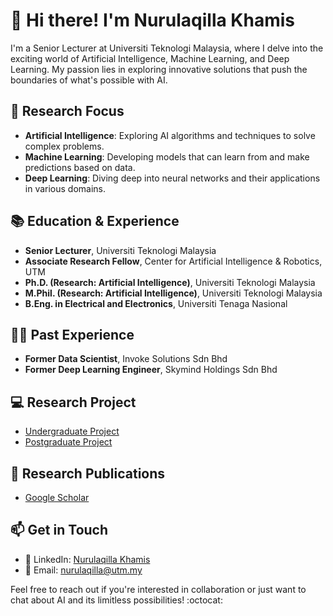 # 👋 Hi there! I'm Nurulaqilla Khamis

I'm a Senior Lecturer at Universiti Teknologi Malaysia, where I delve into the exciting world of Artificial Intelligence, Machine Learning, and Deep Learning. My passion lies in exploring innovative solutions that push the boundaries of what's possible with AI.

<!-- Your other content -->

## 🌱 Research Focus

- **Artificial Intelligence**: Exploring AI algorithms and techniques to solve complex problems.
- **Machine Learning**: Developing models that can learn from and make predictions based on data.
- **Deep Learning**: Diving deep into neural networks and their applications in various domains.

<!-- Your other content -->

## 📚 Education & Experience

- **Senior Lecturer**, Universiti Teknologi Malaysia
- **Associate Research Fellow**, Center for Artificial Intelligence & Robotics, UTM
- **Ph.D. (Research: Artificial Intelligence)**, Universiti Teknologi Malaysia
- **M.Phil. (Research: Artificial Intelligence)**, Universiti Teknologi Malaysia
- **B.Eng. in Electrical and Electronics**, Universiti Tenaga Nasional

## 👩‍💼 Past Experience

- **Former Data Scientist**, Invoke Solutions Sdn Bhd
- **Former Deep Learning Engineer**, Skymind Holdings Sdn Bhd

## 💻 Research Project

- [Undergraduate Project](https://github.com/aqillakhamis/Undergraduate-Project)
- [Postgraduate Project]()

## 📖 Research Publications

- [Google Scholar](https://scholar.google.com/citations?user=HMfNRWMAAAAJ&hl=en&oi=ao)

## 📫 Get in Touch

- 🔗 LinkedIn: [Nurulaqilla Khamis](https://my.linkedin.com/in/nurulaqilla-khamis-860b86bb)
- 📧 Email: nurulaqilla@utm.my

Feel free to reach out if you're interested in collaboration or just want to chat about AI and its limitless possibilities! :octocat:
